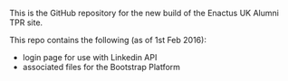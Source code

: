 This is the GitHub repository for the new build of the Enactus UK Alumni TPR site.

This repo contains the following (as of 1st Feb 2016):
- login page for use with Linkedin API
- associated files for the Bootstrap Platform